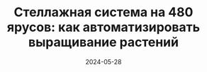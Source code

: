 ---
title: 'Стеллажная система на 480 ярусов: как автоматизировать выращивание растений'
url: https://habr.com/ru/companies/wirenboard/articles/817589/
cover: /img/articles/rack_system_automated_plant_growing.webp
date: 2024-05-28
category: business_objects
---
